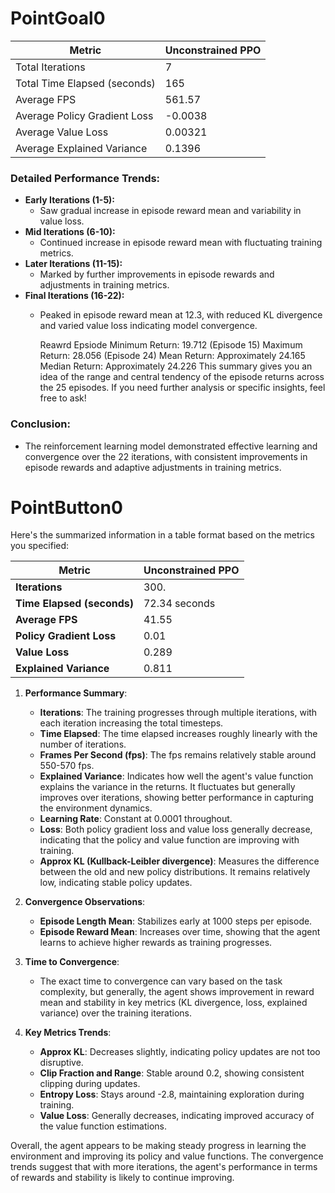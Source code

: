 # PointGoal0


| Metric                   | Unconstrained PPO|
|--------------------------|---------------|
| Total Iterations         | 7             |
| Total Time Elapsed (seconds) | 165         |
| Average FPS              | 561.57        |
| Average Policy Gradient Loss | -0.0038   |
| Average Value Loss       | 0.00321       |
| Average Explained Variance | 0.1396      |

### Detailed Performance Trends:

- **Early Iterations (1-5):** 
  - Saw gradual increase in episode reward mean and variability in value loss.
- **Mid Iterations (6-10):** 
  - Continued increase in episode reward mean with fluctuating training metrics.
- **Later Iterations (11-15):** 
  - Marked by further improvements in episode rewards and adjustments in training metrics.
- **Final Iterations (16-22):** 
  - Peaked in episode reward mean at 12.3, with reduced KL divergence and varied value loss indicating model convergence.
 
    Reawrd Epsiode 
  Minimum Return: 19.712 (Episode 15)
  Maximum Return: 28.056 (Episode 24)
  Mean Return: Approximately 24.165
  Median Return: Approximately 24.226
  This summary gives you an idea of the range and central tendency of the episode returns across the 25 episodes. If you need further         analysis or specific insights, feel free to ask!

### Conclusion:

- The reinforcement learning model demonstrated effective learning and convergence over the 22 iterations, with consistent improvements in episode rewards and adaptive adjustments in training metrics.

# PointButton0
Here's the summarized information in a table format based on the metrics you specified:

| Metric                   | Unconstrained PPO |                                                                                      
|--------------------------|---------------|
| **Iterations**           | 300.            |
| **Time Elapsed (seconds)**| 72.34 seconds  |
| **Average FPS**          |  41.55 |
| **Policy Gradient Loss** | 0.01 |
| **Value Loss**           | 0.289|
| **Explained Variance**   | 0.811|

1. **Performance Summary**:
   - **Iterations**: The training progresses through multiple iterations, with each iteration increasing the total timesteps.
   - **Time Elapsed**: The time elapsed increases roughly linearly with the number of iterations.
   - **Frames Per Second (fps)**: The fps remains relatively stable around 550-570 fps.
   - **Explained Variance**: Indicates how well the agent's value function explains the variance in the returns. It fluctuates but generally improves over iterations, showing better performance in capturing the environment dynamics.
   - **Learning Rate**: Constant at 0.0001 throughout.
   - **Loss**: Both policy gradient loss and value loss generally decrease, indicating that the policy and value function are improving with training.
   - **Approx KL (Kullback-Leibler divergence)**: Measures the difference between the old and new policy distributions. It remains relatively low, indicating stable policy updates.

2. **Convergence Observations**:
   - **Episode Length Mean**: Stabilizes early at 1000 steps per episode.
   - **Episode Reward Mean**: Increases over time, showing that the agent learns to achieve higher rewards as training progresses.

3. **Time to Convergence**: 
   - The exact time to convergence can vary based on the task complexity, but generally, the agent shows improvement in reward mean and stability in key metrics (KL divergence, loss, explained variance) over the training iterations.

4. **Key Metrics Trends**:
   - **Approx KL**: Decreases slightly, indicating policy updates are not too disruptive.
   - **Clip Fraction and Range**: Stable around 0.2, showing consistent clipping during updates.
   - **Entropy Loss**: Stays around -2.8, maintaining exploration during training.
   - **Value Loss**: Generally decreases, indicating improved accuracy of the value function estimations.

Overall, the agent appears to be making steady progress in learning the environment and improving its policy and value functions. The convergence trends suggest that with more iterations, the agent's performance in terms of rewards and stability is likely to continue improving.
